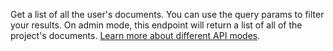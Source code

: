 Get a list of all the user's documents. You can use the query params to filter your results. On admin mode, this endpoint will return a list of all of the project's documents. [Learn more about different API modes](/docs/admin).